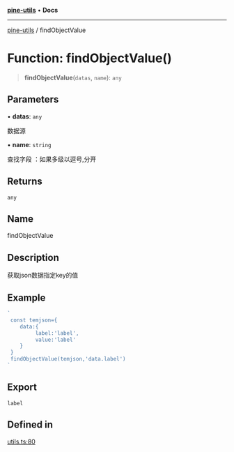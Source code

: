 [**pine-utils**](../README.md) • **Docs**

***

[pine-utils](../globals.md) / findObjectValue

# Function: findObjectValue()

> **findObjectValue**(`datas`, `name`): `any`

## Parameters

• **datas**: `any`

数据源

• **name**: `string`

查找字段 ：如果多级以逗号,分开

## Returns

`any`

## Name

findObjectValue

## Description

获取json数据指定key的值

## Example

```ts
`
 const temjson={
    data:{
         label:'label',
         value:'label'
    }
 }
 findObjectValue(temjson,'data.label')
`
```

## Export

`
 label
`

## Defined in

[utils.ts:80](https://github.com/byzhyt/pine-utils/blob/924fa77904d2b99c7ab94631f9f8a700b695aa96/src/utils.ts#L80)

